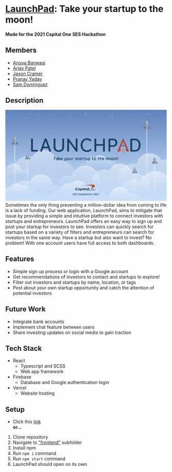 # [LaunchPad](https://launchpad-sage.vercel.app): Take your startup to the moon!
#### Made for the 2021 Capital One SES Hackathon

## Members

- [Anuva Banwasi](https://www.linkedin.com/in/anuva-banwasi-941617212/)
- [Arjav Patel](https://www.linkedin.com/in/arjavpa/)
- [Jason Cramer](https://www.linkedin.com/in/jason-cramer-617881190/)
- [Pranay Yadav](https://www.linkedin.com/in/pranayyadav/)
- [Sam Dominguez](https://www.linkedin.com/in/samueljdominguez/)

## Description
![Landing page](images/landingPage.png)
Sometimes the only thing preventing a million-dollar idea from coming to life is a lack of funding. Our web application, LaunchPad, aims to mitigate that issue by providing a simple and intuitive platform to connect investors with startups and entrepreneurs. LaunchPad offers an easy way to sign up and post your startup for investors to see. Investors can quickly search for startups based on a variety of filters and entrepreneurs can search for investors in the same way. Have a startup but also want to invest? No problem! With one account users have full access to both dashboards.

## Features
- Simple sign up process or login with a Google account
- Get recommendations of investors to contact and startups to explore!
- Filter out investors and startups by name, location, or tags
- Post about your own startup opportunity and catch the attention of potential investors

## Future Work
- Integrate bank accounts
- Implement chat feature between users
- Share investing updates on social media to gain traction

## Tech Stack
- React
  - Typescript and SCSS
  - Web app framework 
- Firebase
  - Database and Google authentication login
- Vercel
  - Website hosting

## Setup
- Click this [link](https://launchpad-sage.vercel.app)  
 **or...**  
1. Clone repository
2. Navigate to ["frontend"](https://github.com/RealJasomo/SES-Hackathon-Investors/tree/master/frontend) subfolder
3. Install npm
4. Run `npm i` command
5. Run `npm start` command
6. LaunchPad should open on its own

